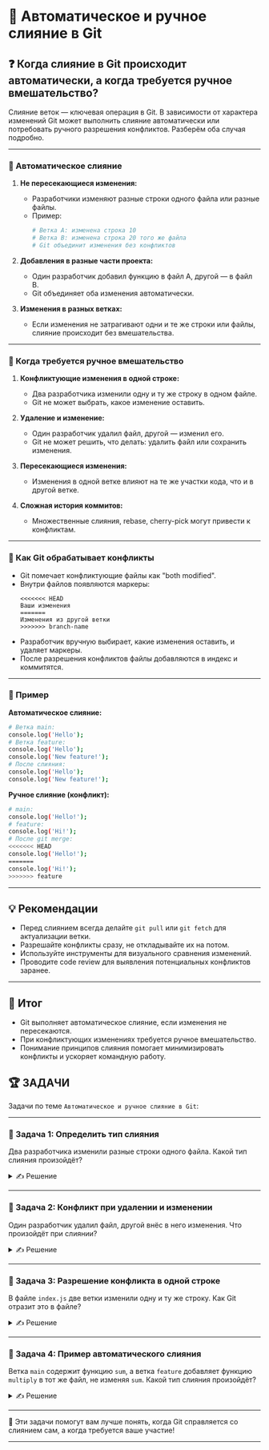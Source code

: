 # 📌 Автоматическое и ручное слияние в Git

## ❓ Когда слияние в Git происходит автоматически, а когда требуется ручное вмешательство?

Слияние веток — ключевая операция в Git. В зависимости от характера изменений Git может выполнить слияние автоматически или потребовать ручного разрешения конфликтов. Разберём оба случая подробно.

---

### 🔹 Автоматическое слияние

1. **Не пересекающиеся изменения:**
   - Разработчики изменяют разные строки одного файла или разные файлы.
   - Пример:
     ```bash
     # Ветка A: изменена строка 10
     # Ветка B: изменена строка 20 того же файла
     # Git объединит изменения без конфликтов
     ```

2. **Добавления в разные части проекта:**
   - Один разработчик добавил функцию в файл A, другой — в файл B.
   - Git объединяет оба изменения автоматически.

3. **Изменения в разных ветках:**
   - Если изменения не затрагивают одни и те же строки или файлы, слияние происходит без вмешательства.

---

### 🔹 Когда требуется ручное вмешательство

1. **Конфликтующие изменения в одной строке:**
   - Два разработчика изменили одну и ту же строку в одном файле.
   - Git не может выбрать, какое изменение оставить.

2. **Удаление и изменение:**
   - Один разработчик удалил файл, другой — изменил его.
   - Git не может решить, что делать: удалить файл или сохранить изменения.

3. **Пересекающиеся изменения:**
   - Изменения в одной ветке влияют на те же участки кода, что и в другой ветке.

4. **Сложная история коммитов:**
   - Множественные слияния, rebase, cherry-pick могут привести к конфликтам.

---

### 🔹 Как Git обрабатывает конфликты

- Git помечает конфликтующие файлы как "both modified".
- Внутри файлов появляются маркеры:
  ```plaintext
  <<<<<<< HEAD
  Ваши изменения
  =======
  Изменения из другой ветки
  >>>>>>> branch-name
  ```
- Разработчик вручную выбирает, какие изменения оставить, и удаляет маркеры.
- После разрешения конфликтов файлы добавляются в индекс и коммитятся.

---

### 🔹 Пример

**Автоматическое слияние:**
```bash
# Ветка main:
console.log('Hello');
# Ветка feature:
console.log('Hello');
console.log('New feature!');
# После слияния:
console.log('Hello');
console.log('New feature!');
```

**Ручное слияние (конфликт):**
```bash
# main:
console.log('Hello!');
# feature:
console.log('Hi!');
# После git merge:
<<<<<<< HEAD
console.log('Hello!');
=======
console.log('Hi!');
>>>>>>> feature
```

---

## 💡 Рекомендации

- Перед слиянием всегда делайте `git pull` или `git fetch` для актуализации ветки.
- Разрешайте конфликты сразу, не откладывайте их на потом.
- Используйте инструменты для визуального сравнения изменений.
- Проводите code review для выявления потенциальных конфликтов заранее.

---

## 🎯 Итог

- Git выполняет автоматическое слияние, если изменения не пересекаются.
- При конфликтующих изменениях требуется ручное вмешательство.
- Понимание принципов слияния помогает минимизировать конфликты и ускоряет командную работу.

## 🏆 ЗАДАЧИ

Задачи по теме `Автоматическое и ручное слияние в Git`:

---

### 📌 Задача 1: Определить тип слияния

Два разработчика изменили разные строки одного файла. Какой тип слияния произойдёт?

<details>
<summary>✍ Решение</summary>

Git выполнит автоматическое слияние, так как изменения не пересекаются.

</details>

---

### 📌 Задача 2: Конфликт при удалении и изменении

Один разработчик удалил файл, другой внёс в него изменения. Что произойдёт при слиянии?

<details>
<summary>✍ Решение</summary>

Git не сможет автоматически объединить изменения — возникнет конфликт, который нужно разрешить вручную (решить: удалить файл или сохранить изменения).

</details>

---

### 📌 Задача 3: Разрешение конфликта в одной строке

В файле `index.js` две ветки изменили одну и ту же строку. Как Git отразит это в файле?

<details>
<summary>✍ Решение</summary>

Git добавит маркеры конфликта:
```plaintext
<<<<<<< HEAD
ваша версия
=======
версия из другой ветки
>>>>>>> branch-name
```
Разработчик должен вручную выбрать нужный вариант и удалить маркеры.

</details>

---

### 📌 Задача 4: Пример автоматического слияния

Ветка `main` содержит функцию `sum`, а ветка `feature` добавляет функцию `multiply` в тот же файл, не изменяя `sum`. Какой тип слияния произойдёт?

<details>
<summary>✍ Решение</summary>

Git выполнит автоматическое слияние, так как изменения не пересекаются.

</details>

---

🎉 Эти задачи помогут вам лучше понять, когда Git справляется со слиянием сам, а когда требуется ваше участие!

--- 